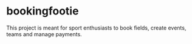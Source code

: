 # bookingfootie

This project is meant for sport enthusiasts to book fields, create events, teams and manage payments. 